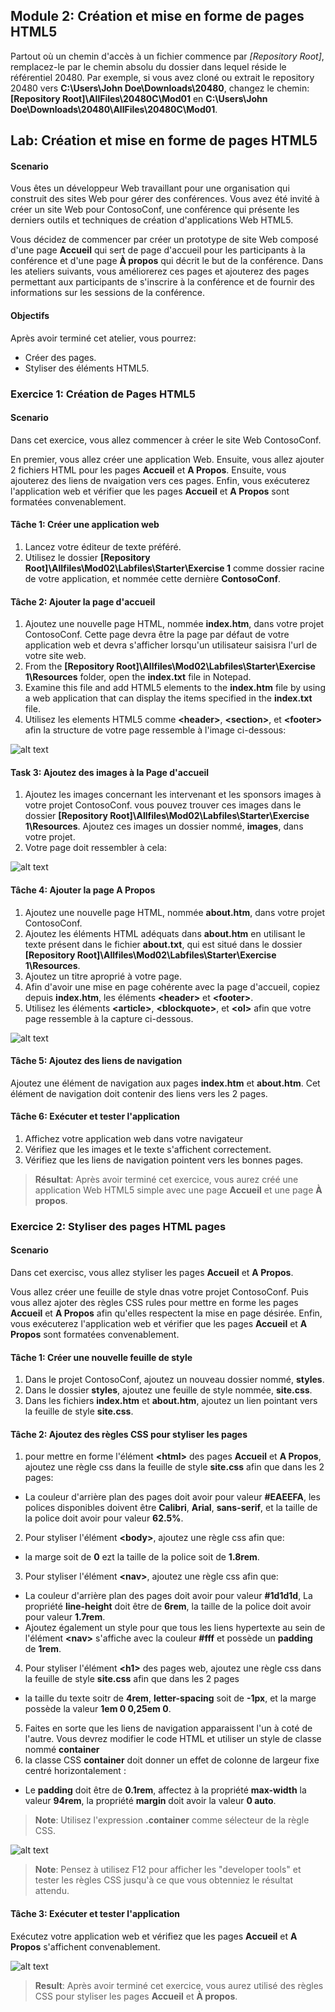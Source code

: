 ## Module 2: Création et mise en forme de pages HTML5
Partout où un chemin d'accès à un fichier commence par *[Repository Root]*, remplacez-le par le chemin absolu du dossier dans lequel réside le référentiel 20480. Par exemple, si vous avez cloné ou extrait le repository 20480 vers **C:\Users\John Doe\Downloads\20480**, changez le chemin: **[Repository Root]\AllFiles\20480C\Mod01** en **C:\Users\John Doe\Downloads\20480\AllFiles\20480C\Mod01**.

## Lab: Création et mise en forme de pages HTML5

#### Scenario

Vous êtes un développeur Web travaillant pour une organisation qui construit des sites Web pour gérer des conférences. Vous avez été invité à créer un site Web pour ContosoConf, une conférence qui présente les derniers outils et techniques de création d'applications Web HTML5. 

Vous décidez de commencer par créer un prototype de site Web composé d'une page  **Accueil** qui sert de page d'accueil pour les participants à la conférence et d'une page **À propos** qui décrit le but de la conférence. Dans les ateliers suivants, vous améliorerez ces pages et ajouterez des pages permettant aux participants de s'inscrire à la conférence et de fournir des informations sur les sessions de la conférence.

#### Objectifs

Après avoir terminé cet atelier, vous pourrez:
- Créer des pages.
- Styliser des éléments HTML5.


### Exercice 1: Création de Pages HTML5

#### Scenario
Dans cet exercice, vous allez commencer à créer le site Web ContosoConf.

En premier, vous allez créer une application Web. Ensuite, vous allez ajouter 2 fichiers HTML pour les pages **Accueil** et **A Propos**. Ensuite, vous ajouterez des liens de nvaigation vers ces pages. Enfin, vous exécuterez l'application web et vérifier que les pages **Accueil** et **A Propos** sont formatées convenablement.

#### Tâche 1: Créer une application web

1.	Lancez votre éditeur de texte préféré.
2.	Utilisez le dossier **[Repository Root]\Allfiles\Mod02\Labfiles\Starter\Exercise 1** comme dossier racine de votre application, et nommée cette dernière **ContosoConf**.  

#### Tâche 2: Ajouter la page d'accueil

1. Ajoutez une nouvelle page HTML, nommée **index.htm**, dans votre projet ContosoConf. Cette page devra être la page par défaut de votre application web et devra s'afficher lorsqu'un utilisateur saisisra l'url de votre site web.
2. From the **[Repository Root]\Allfiles\Mod02\Labfiles\Starter\Exercise 1\Resources** folder, open the **index.txt** file in Notepad. 
3. Examine this file and add HTML5 elements to the **index.htm** file by using a web application that can display the items specified in the **index.txt** file. 
4. Utilisez les elements HTML5 comme **&lt;header&gt;**, **&lt;section&gt;**, et **&lt;footer&gt;** afin la structure de votre page ressemble à l'image ci-dessous:
 
![alt text](./Images/20480B_2_Unstyled_Home.png "The layout of the Home page")


#### Task 3: Ajoutez des images à la Page d'accueil

1.	Ajoutez les images concernant les intervenant et les sponsors images à votre projet ContosoConf. vous pouvez trouver ces images dans le dossier **[Repository Root]\Allfiles\Mod02\Labfiles\Starter\Exercise 1\Resources**. Ajoutez ces images un dossier nommé, **images**, dans votre projet.
2.	Votre page doit ressembler à  cela:

![alt text](./Images/20480B_2_Unstyled_HomeWithImages.png "The Home page with images")



#### Tâche 4: Ajouter la page A Propos

1.	Ajoutez une nouvelle page HTML, nommée **about.htm**, dans votre projet ContosoConf.
2.	Ajoutez les éléments HTML adéquats dans **about.htm** en utilisant le texte présent dans le fichier **about.txt**, qui est situé dans le dossier **[Repository Root]\Allfiles\Mod02\Labfiles\Starter\Exercise 1\Resources**.
3. Ajoutez un titre aproprié à votre page.
4. Afin d'avoir une mise en page cohérente avec la page d'accueil, copiez depuis **index.htm**, les éléments **&lt;header&gt;** et **&lt;footer&gt;**.
5. Utilisez les éléments **&lt;article&gt;**, **&lt;blockquote&gt;**, et **&lt;ol&gt;** afin que votre page ressemble à la capture ci-dessous.

![alt text](./Images/20480B_2_Unstyled_About.png "The layout of the About page")

#### Tâche 5: Ajoutez des liens de navigation

Ajoutez une élément de navigation aux pages **index.htm** et **about.htm**. Cet élément de navigation doit contenir des liens vers les 2 pages.

#### Tâche 6: Exécuter et tester l'application

1.	Affichez votre application web dans votre navigateur
2.	Vérifiez que les images et le texte s'affichent correctement.
3.	Vérifiez que les liens de navigation pointent vers les bonnes pages.

>**Résultat**: Après avoir terminé cet exercice, vous aurez créé une application Web HTML5 simple avec une page **Accueil** et une page **À propos**.

### Exercice 2: Styliser des pages HTML pages

#### Scenario

Dans cet exercisc, vous allez styliser les pages **Accueil** et **A Propos**.

Vous allez créer une feuille de style dnas votre projet ContosoConf. Puis vous allez ajoter des règles CSS rules pour mettre en forme les pages **Accueil** et **A Propos** afin qu'elles respectent la mise en page désirée. Enfin, vous exécuterez l'application web et vérifier que les pages **Accueil** et **A Propos** sont formatées convenablement.

#### Tâche 1: Créer une nouvelle feuille de style

1.	Dans le projet ContosoConf, ajoutez un nouveau dossier nommé, **styles**.
2. Dans le dossier **styles**, ajoutez une feuille de style nommée, **site.css**.
3. Dans les fichiers **index.htm** et **about.htm**, ajoutez un lien pointant vers la feuille de style **site.css**.

#### Tâche 2: Ajoutez des règles CSS pour styliser les pages

1.	pour mettre en forme l'élément **&lt;html&gt;** des pages **Accueil** et **A Propos**, ajoutez une règle css dans la feuille de style **site.css** afin que dans les 2 pages:
- La couleur d'arrière plan des pages doit avoir pour valeur **#EAEEFA**, les polices disponibles doivent être **Calibri**, **Arial**, **sans-serif**, et la taille de la police doit avoir pour valeur **62.5%**.
2.	Pour styliser l'élément **&lt;body&gt;**, ajoutez une règle css afin que:
- la marge soit de  **0** ezt la taille de la police soit de **1.8rem**.
3.	Pour styliser l'élément **&lt;nav&gt;**, ajoutez une règle css afin que:
- La couleur d'arrière plan des pages doit avoir pour valeur **#1d1d1d**, La propriété **line-height** doit être de **6rem**, la taille de la police doit avoir pour valeur **1.7rem**.
- Ajoutez également un style pour que tous les liens hypertexte au sein de l'élément **&lt;nav&gt;** s'affiche avec la couleur **#fff** et possède un **padding** de **1rem**.

4.	Pour styliser l'élément **&lt;h1&gt;** des pages web, ajoutez une règle css dans la feuille de style **site.css** afin que dans les 2 pages 
- la taille du texte soitr de **4rem**, **letter-spacing** soit de  **-1px**, et la marge possède la valeur **1em 0 0,25em 0**.
5.	Faites en sorte que les liens de navigation apparaissent l'un à coté de l'autre. Vous devrez modifier le code HTML et utiliser un style de classe nommé **container** 
6.	la classe CSS **container** doit donner un effet de colonne de largeur fixe centré horizontalement :
- Le **padding** doit être de **0.1rem**, affectez à la propriété **max-width** la valeur **94rem**, la propriété **margin** doit avoir la valeur **0 auto**.

>**Note**: Utilisez l'expression **.container** comme sélecteur de la règle CSS.

![alt text](./Images/20480B_2_Home.png "The styled Home page")

>**Note**: Pensez à utilisez F12 pour afficher les "developer tools" et tester les règles CSS jusqu'à ce que vous obtenniez le résultat attendu.


#### Tâche 3: Exécuter et tester l'application

Exécutez votre application web et vérifiez que les pages **Accueil** et **A Propos** s'affichent convenablement.

![alt text](./Images/20480B_2_About.png "The styled About page")



>**Result**: Après avoir terminé cet exercice, vous aurez utilisé des règles CSS pour styliser les pages **Accueil** et **À propos**.

